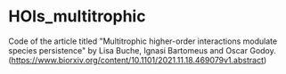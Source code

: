 # HOIs_multitrophic
Code of the article titled "Multitrophic higher-order interactions modulate species persistence" by Lisa Buche, Ignasi Bartomeus and Oscar Godoy. (https://www.biorxiv.org/content/10.1101/2021.11.18.469079v1.abstract) 
